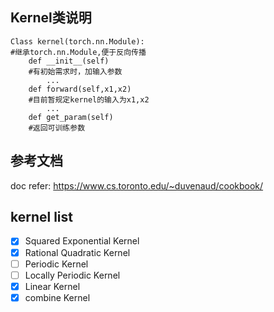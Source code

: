 

## Kernel类说明

```
Class kernel(torch.nn.Module):
#继承torch.nn.Module,便于反向传播
	def __init__(self)
	#有初始需求时，加输入参数
		...
	def forward(self,x1,x2)
	#目前暂规定kernel的输入为x1,x2
		...
	def get_param(self)
	#返回可训练参数
```



## 参考文档

doc refer: https://www.cs.toronto.edu/~duvenaud/cookbook/



## kernel list

- [x] Squared Exponential Kernel
- [x] Rational Quadratic Kernel
- [ ] Periodic Kernel
- [ ] Locally Periodic Kernel
- [x] Linear Kernel
- [x] combine Kernel
